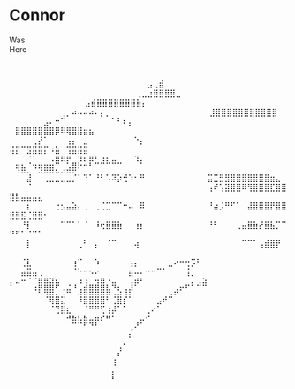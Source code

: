 # Connor  
Was  
Here  

&nbsp;  

⠀⠀⠀⠀⠀⠀⠀⠀⠀⠀⠀⠀⠀⠀⠀⠀⠀⠀⠀⠀⠀⠀⠀                          ⠀⣠⢀⣾  
⠀⠀⠀⠀⠀⠀⠀⠀⠀⠀⠀⠀⠀⠀⠀⠀⠀⠀⠀⠀⠀                       ⠀⢀⣀⣰⣿⣿⣿⣿⣀  
⠀⠀⠀⠀⠀⠀⠀⠀⠀⠀⠀⠀⠀                               ⣠⣾⣿⣿⣿⣿⣿⣿⣿⣷⡄  
⠀⠀⠀⠀⠀⠀⠀⠀⠀⢀⡀⠴⠤⠤⠴⠄⡄⡀⠀⠀⠀⠀⠀⠀⠀⠀⠀⠀⠀⠀⠀⠀⠀⠀⠀  ⣸⣿⣿⣿⣿⣿⣿⣿⣿⣿⣿⣿  
⠀⠀⠀⠀⠀⠀⣠⠄⠒⠉⠀⠀⠀⠀⠀⠀⠀⠀⠁⠃⠆⡄⠀⠀⠀⠀⠀⠀⠀⠀⠀⠀⠀ ⠀ ⠀⣿⣿⣿⣿⣿⣿⣿⡿⠿⢿⣿⣿⣶⣦⠀  
⠀⠀⠀⠀⢀⡜⠁⠀⠀⠀⢠⡄⠀⣀⠀⠀⠀⠀⠀⠀⠀⠀⠑⡄⠀⠀⠀⠀⠀⠀⠀⠀⠀⠀⠀  ⢼⡟⠉⣻⣿⣿⡏⠰⣷⠀⢹⣿⣿⣿⠀⠀  
⠀⠀⠀⢈⠁⠀⠀⠠⣿⠿⡟⣀⡹⠆⡿⣃⣰⣆⣤⣀⠀⠀⠹⡄⠀⠀⠀⠀⠀⠀⠀⠀⠀  ⠀⢻⣷⡀⠙⣻⣿⣿⣄⣠⣴⡿⠋⠉⠁⠀  
⠀⠀⠀⣼⠀⠀⢀⣀⣀⣀⣀⡈⠁⠙⠁⠘⠃⠡⠽⡵⢚⠱⠂⠛⠀⠀⠀⠀⠀⠀⠀⠀⠀⠀⠀⣭⣉⣛⣻⣿⣿⣿⣿⣿⣿⣿⣶⣄⠀  
⠀⠀⠀⠈⠀⠀⠀⠀⠀⠀⠀⠀⠀⠀⠀⠀⠀⠀⠀⠀⠀⠀⠀⠀⠀⠀⠀⠀⠀⠀⠀⠀⠀⠀⠀⢠⠞⢡⣽⣿⣿⠿⢻⣿⣿⣿⣏⣿⣿⣿⣧⣤⣤⣤⣄⠀⠀⠀  
⠀⠀⠀⡆⠀⠀⠀⠀⢐⣢⣤⣵⡄⢀⠀⢀⢈⣉⠉⠉⠒⠤⠀⠿⠀⠀⠀⠀⠀⠀⠀⠀⠀⠀⠀⠘⣴⡨⠛⠋⠁⠀⣼⣿⣿⣿⡟⣿⣿⣿⣿⣯⢈⣿⣿⠂⠀⠀  
⠀⠀⠘⡇⠀⠀⠀⠀⠀⠉⠉⠁⠁⠈⠀⠸⢖⣿⣿⣷⠀⠀⢰⡆⠀⠀⠀⠀⠀⠀⠀⠀⠀⠀⠀⠘⠃⠀⠀⠀⢀⣤⣿⣷⡜⣿⣧⡉⠉⠙⠋⠁⠈⠉⠁⠀⠀⠀  
⠀⠀⠀⡇⠀⠀⠀⠀⠀⠀⠀⠀⢀⠃⠀⡄⠀⠈⠉⠀⠀⠀⢴⠀⠀⠀⠀⠀⠀⠀⠀⠀⠀⠀⠀⠀⠀⠀⠀⠀⠀⠉⠉⠁⢠⣾⣿⡟⠀⠀  
⠀⠀⢈⣇⠀⠀⠀⠀⠀⠀⠀⢰⠉⠀⠀⠱⠀⠀⠀⠀⠀⢠⡄⠀⠀⠀⠀⠀⣀⠔⠒⢒⡩⠃⠀⠀⠀⠀⠀⠀⠀⠀⠀⠀⠀⠀  
⠀⠀⣴⣿⣤⢀⠀⠀⠀⠀⠀⠈⠓⠒⠢⠔⠀⠀⠀⠀⠀⣶⠤⠄⠒⠒⠉⠁⠀⠀⠀⢸⡀⠀⠀⠀⠀⠀⠀⠀⠀⠀⠀⠀⠀⠀  
⡄⠤⠒⠈⠈⣿⣿⣽⣦⠀⢀⢀⠰⢰⣀⣲⣿⡐⣤⠀⠀⢠⡾⠃⠀⠀⠀⠀⠀⠀⠀⣀⡄⣠⣵⠀⠀⠀⠀⠀⠀⠀⠀⠀⠀⠀  
⠀⠀⠀⠀⠘⠏⢿⣿⡁⢐⠶⠈⣰⣿⣿⣿⣿⣷⢈⣣⢰⡞⠀⠀⠀⠀⠀⠀⢀⡴⠋⠁⠀⠀⠀⠀⠀⠀⠀⠀⠀⠀⠀⠀⠀⠀⠀  
⠀⠀⠀⠀⠀⠀⠈⢿⣿⣍⠀⠀⠸⣿⣿⣿⣿⠃⢈⣿⡎⠁⠀⠀⠀⠀⣠⠞⠉⠀⠀⠀⠀⠀⠀⠀⠀⠀⠀⠀⠀⠀⠀⠀⠀⠀⠀  
⠀⠀⠀⠀⠀⠀⠀⠈⢙⣿⣆⠀⠀⠈⠛⠛⢋⢰⡼⠁⠁⠀⠀⠀⢀⠔⠁⠀⠀⠀⠀⠀⠀⠀⠀⠀⠀⠀⠀⠀⠀⠀⠀⠀⠀⠀⠀  
⠀⠀⠀⠀⠀⠀⠀⠀⠀⠀⠚⣷⣧⣷⣤⡶⠎⠛⠁⠀⠀⠀⢀⡤⠊⠀⠀⠀⠀⠀⠀⠀⠀⠀⠀⠀⠀⠀⠀⠀⠀⠀⠀⠀⠀⠀⠀  
⠀⠀⠀⠀⠀⠀⠀⠀⠀⠀⠀⠀⠀⠁⠈⠁⠀⠀⠀⠀⠀⠠⠊⠀⠀⠀⠀⠀⠀⠀⠀⠀⠀⠀⠀⠀⠀⠀⠀⠀⠀⠀⠀⠀⠀⠀⠀  
⠀⠀⠀⠀⠀⠀⠀⠀⠀⠀⠀⠀⠀⠀⠀⠀⠀⠀⠀⠀⠀⠃⠀⠀⠀⠀⠀⠀⠀⠀⠀⠀⠀⠀⠀⠀⠀⠀⠀⠀⠀⠀⠀⠀⠀⠀⠀  
⠀⠀⠀⠀⠀⠀⠀⠀⠀⠀⠀⠀⠀⠀⠀⠀⠀⠀⠀⢠⠁⠀⠀⠀⠀⠀⠀⠀⠀⠀⠀⠀⠀⠀⠀⠀⠀⠀⠀⠀⠀⠀⠀⠀⠀⠀⠀⠀  
⠀⠀⠀⠀⠀⠀⠀⠀⠀⠀⠀⠀⠀⠀⠀⠀⠀⠀⢀⠃⠀⠀⠀⠀⠀⠀⠀⠀⠀⠀⠀⠀⠀⠀⠀⠀⠀⠀⠀⠀⠀⠀⠀⠀⠀⠀⠀⠀⠀  
⠀⠀⠀⠀⠀⠀⠀⠀⠀⠀⠀⠀⠀⠀⠀⠀⠀⠀⠘⠀⠀⠀⠀⠀⠀⠀⠀⠀⠀⠀⠀⠀⠀⠀⠀⠀⠀⠀⠀⠀⠀⠀⠀⠀⠀⠀⠀⠀⠀  
⠀⠀⠀⠀⠀⠀⠀⠀⠀⠀⠀⠀⠀⠀⠀⠀⠀⠀⡇⠀⠀⠀⠀⠀⠀⠀⠀⠀⠀⠀⠀⠀⠀⠀⠀⠀⠀⠀⠀⠀⠀⠀⠀⠀⠀⠀⠀⠀⠀⠀  

